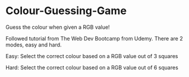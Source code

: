 # Colour-Guessing-Game
Guess the colour when given a RGB value!

Followed tutorial from The Web Dev Bootcamp from Udemy.
There are 2 modes, easy and hard.

Easy: Select the correct colour based on a RGB value out of 3 squares

Hard: Select the correct colour based on a RGB value out of 6 squares
